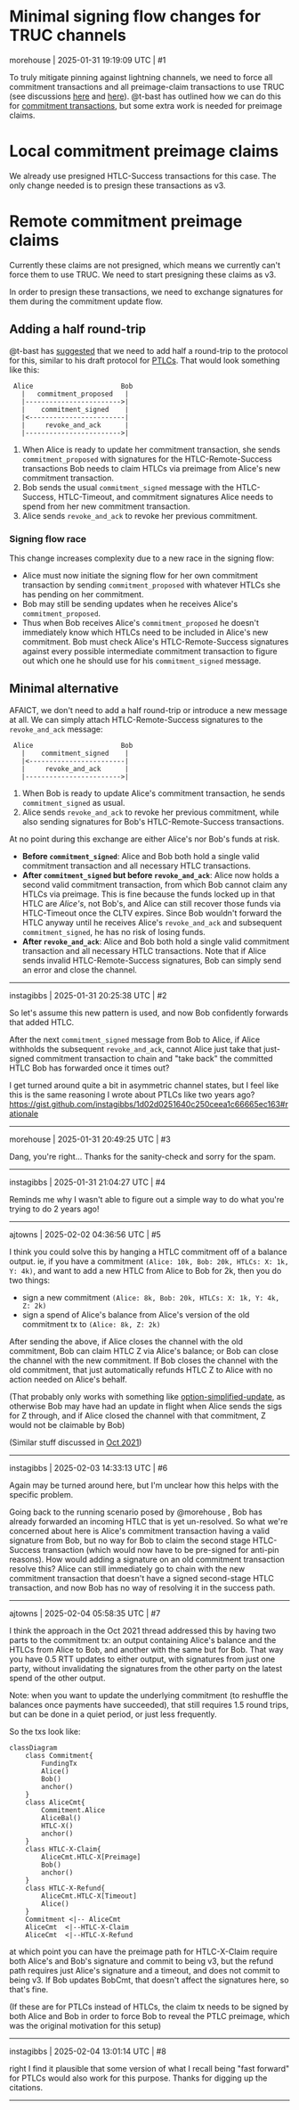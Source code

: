 # Minimal signing flow changes for TRUC channels

morehouse | 2025-01-31 19:19:09 UTC | #1

To truly mitigate pinning against lightning channels, we need to force all commitment transactions and all preimage-claim transactions to use TRUC (see discussions [here](https://github.com/lightning/bolts/issues/1221#issuecomment-2621162542) and [here](https://delvingbitcoin.org/t/lightning-transactions-with-v3-and-ephemeral-anchors/418/12)).  @t-bast has outlined how we can do this for [commitment transactions](https://delvingbitcoin.org/t/lightning-transactions-with-v3-and-ephemeral-anchors/418), but some extra work is needed for preimage claims.

# Local commitment preimage claims

We already use presigned HTLC-Success transactions for this case.  The only change needed is to presign these transactions as v3.

# Remote commitment preimage claims

Currently these claims are not presigned, which means we currently can't force them to use TRUC.  We need to start presigning these claims as v3.

In order to presign these transactions, we need to exchange signatures for them during the commitment update flow.

## Adding a half round-trip

@t-bast has [suggested](https://github.com/lightning/bolts/issues/1221#issuecomment-2626983064) that we need to add half a round-trip to the protocol for this, similar to his draft protocol for [PTLCs](https://github.com/t-bast/lightning-docs/blob/398a1b78250f564f7c86a414810f7e87e5af23ba/taproot-updates.md#point-time-locked-contracts).  That would look something like this:

```
 Alice                      Bob
   |   commitment_proposed   |
   |------------------------>|
   |    commitment_signed    |
   |<------------------------|
   |     revoke_and_ack      |
   |------------------------>|
```

1. When Alice is ready to update her commitment transaction, she sends `commitment_proposed` with signatures for the HTLC-Remote-Success transactions Bob needs to claim HTLCs via preimage from Alice's new commitment transaction.
2. Bob sends the usual `commitment_signed` message with the HTLC-Success, HTLC-Timeout, and commitment signatures Alice needs to spend from her new commitment transaction.
3. Alice sends `revoke_and_ack` to revoke her previous commitment.

### Signing flow race

This change increases complexity due to a new race in the signing flow:

- Alice must now initiate the signing flow for her own commitment transaction by sending `commitment_proposed` with whatever HTLCs she has pending on her commitment.
- Bob may still be sending updates when he receives Alice's `commitment_proposed`.
- Thus when Bob receives Alice's `commitment_proposed` he doesn't immediately know which HTLCs need to be included in Alice's new commitment. Bob must check Alice's HTLC-Remote-Success signatures against every possible intermediate commitment transaction to figure out which one he should use for his `commitment_signed` message.

## Minimal alternative

AFAICT, we don't need to add a half round-trip or introduce a new message at all.  We can simply attach HTLC-Remote-Success signatures to the `revoke_and_ack` message:

```
 Alice                      Bob
   |    commitment_signed    |
   |<------------------------|
   |     revoke_and_ack      |
   |------------------------>|
```

1. When Bob is ready to update Alice's commitment transaction, he sends `commitment_signed` as usual.
2. Alice sends `revoke_and_ack` to revoke her previous commitment, while also sending signatures for Bob's HTLC-Remote-Success transactions.

At no point during this exchange are either Alice's nor Bob's funds at risk.

- **Before `commitment_signed`**: Alice and Bob both hold a single valid commitment transaction and all necessary HTLC transactions.
- **After `commitment_signed` but before `revoke_and_ack`**: Alice now holds a second valid commitment transaction, from which Bob cannot claim any HTLCs via preimage.  This is fine because the funds locked up in that HTLC are *Alice's*, not Bob's, and Alice can still recover those funds via HTLC-Timeout once the CLTV expires.  Since Bob wouldn't forward the HTLC anyway until he receives Alice's `revoke_and_ack` and subsequent `commitment_signed`, he has no risk of losing funds.
- **After `revoke_and_ack`**: Alice and Bob both hold a single valid commitment transaction and all necessary HTLC transactions.  Note that if Alice sends invalid HTLC-Remote-Success signatures, Bob can simply send an error and close the channel.

-------------------------

instagibbs | 2025-01-31 20:25:38 UTC | #2

So let's assume this new pattern is used, and now Bob confidently forwards that added HTLC.

After the next `commitment_signed` message from Bob to Alice, if Alice withholds the subsequent `revoke_and_ack`, cannot Alice just take that just-signed commitment transaction to chain and "take back" the committed HTLC Bob has forwarded once it times out?

I get turned around quite a bit in asymmetric channel states, but I feel like this is the same reasoning I wrote about PTLCs like two years ago? https://gist.github.com/instagibbs/1d02d0251640c250ceea1c66665ec163#rationale

-------------------------

morehouse | 2025-01-31 20:49:25 UTC | #3

Dang, you're right... Thanks for the sanity-check and sorry for the spam.

-------------------------

instagibbs | 2025-01-31 21:04:27 UTC | #4

Reminds me why I wasn't able to figure out a simple way to do what you're trying to do 2 years ago!

-------------------------

ajtowns | 2025-02-02 04:36:56 UTC | #5

I think you could solve this by hanging a HTLC commitment off of a balance output. ie, if you have a commitment `(Alice: 10k, Bob: 20k, HTLCs: X: 1k, Y: 4k)`, and want to add a new HTLC from Alice to Bob for 2k, then you do two things:

  * sign a new commitment `(Alice: 8k, Bob: 20k, HTLCs: X: 1k, Y: 4k, Z: 2k)`
  * sign a spend of Alice's balance from Alice's version of the old commitment tx to `(Alice: 8k, Z: 2k)`

After sending the above, if Alice closes the channel with the old commitment, Bob can claim HTLC Z via Alice's balance; or Bob can close the channel with the new commitment. If Bob closes the channel with the old commitment, that just automatically refunds HTLC Z to Alice with no action needed on Alice's behalf.

(That probably only works with something like [option-simplified-update](https://github.com/lightning/bolts/pull/867), as otherwise Bob may have had an update in flight when Alice sends the sigs for Z through, and if Alice closed the channel with that commitment, Z would not be claimable by Bob)

(Similar stuff discussed in [Oct 2021](https://web.archive.org/web/20231114193842/https://lists.linuxfoundation.org/pipermail/lightning-dev/2021-October/003278.html))

-------------------------

instagibbs | 2025-02-03 14:33:13 UTC | #6

Again may be turned around here, but I'm unclear how this helps with the specific problem.

Going back to the running scenario posed by @morehouse , Bob has already forwarded an incoming HTLC that is yet un-resolved. So what we're concerned about here is Alice's commitment transaction having a valid signature from Bob, but no way for Bob to claim the second stage HTLC-Success transaction (which would now have to be pre-signed for anti-pin reasons). How would adding a signature on an old commitment transaction resolve this? Alice can still immediately go to chain with the new commitment transaction that doesn't have a signed second-stage HTLC transaction, and now Bob has no way of resolving it in the success path.

-------------------------

ajtowns | 2025-02-04 05:58:35 UTC | #7

I think the approach in the Oct 2021 thread addressed this by having two parts to the commitment tx: an output containing Alice's balance and the HTLCs from Alice to Bob, and another with the same but for Bob. That way you have 0.5 RTT updates to either output, with signatures from just one party, without invalidating the signatures from the other party on the latest spend of the other output.

Note: when you want to update the underlying commitment (to reshuffle the balances once payments have succeeded), that still requires 1.5 round trips, but can be done in a quiet period, or just less frequently.

So the txs look like:

```mermaid height=598,auto
classDiagram
    class Commitment{
        FundingTx
        Alice()
        Bob()
        anchor()
    }
    class AliceCmt{
        Commitment.Alice
        AliceBal()
        HTLC-X()
        anchor()
    }
    class HTLC-X-Claim{
        AliceCmt.HTLC-X[Preimage]
        Bob()
        anchor()
    }
    class HTLC-X-Refund{
        AliceCmt.HTLC-X[Timeout]
        Alice()
    }
    Commitment <|-- AliceCmt
    AliceCmt  <|--HTLC-X-Claim
    AliceCmt  <|--HTLC-X-Refund
```

at which point you can have the preimage path for HTLC-X-Claim require both Alice's and Bob's signature and commit to being v3, but the refund path requires just Alice's signature and a timeout, and does not commit to being v3. If Bob updates BobCmt, that doesn't affect the signatures here, so that's fine.

(If these are for PTLCs instead of HTLCs, the claim tx needs to be signed by both Alice and Bob in order to force Bob to reveal the PTLC preimage, which was the original motivation for this setup)

-------------------------

instagibbs | 2025-02-04 13:01:14 UTC | #8

right I find it plausible that some version of what I recall being "fast forward" for PTLCs would also work for this purpose. Thanks for digging up the citations.

-------------------------


